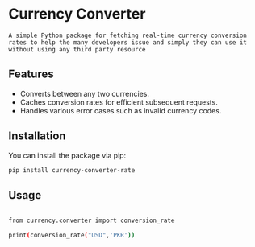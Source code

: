 # Currency Converter

    A simple Python package for fetching real-time currency conversion rates to help the many developers issue and simply they can use it without using any third party resource


## Features

- Converts between any two currencies.
- Caches conversion rates for efficient subsequent requests.
- Handles various error cases such as invalid currency codes.

## Installation

You can install the package via pip:

```bash
pip install currency-converter-rate

```

## Usage
```bash

from currency.converter import conversion_rate

print(conversion_rate("USD",'PKR'))

```